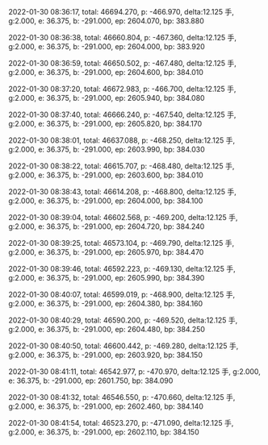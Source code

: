 2022-01-30 08:36:17, total: 46694.270, p: -466.970, delta:12.125 手, g:2.000, e: 36.375, b: -291.000, ep: 2604.070, bp: 383.880

2022-01-30 08:36:38, total: 46660.804, p: -467.360, delta:12.125 手, g:2.000, e: 36.375, b: -291.000, ep: 2604.000, bp: 383.920

2022-01-30 08:36:59, total: 46650.502, p: -467.480, delta:12.125 手, g:2.000, e: 36.375, b: -291.000, ep: 2604.600, bp: 384.010

2022-01-30 08:37:20, total: 46672.983, p: -466.700, delta:12.125 手, g:2.000, e: 36.375, b: -291.000, ep: 2605.940, bp: 384.080

2022-01-30 08:37:40, total: 46666.240, p: -467.540, delta:12.125 手, g:2.000, e: 36.375, b: -291.000, ep: 2605.820, bp: 384.170

2022-01-30 08:38:01, total: 46637.088, p: -468.250, delta:12.125 手, g:2.000, e: 36.375, b: -291.000, ep: 2603.990, bp: 384.030

2022-01-30 08:38:22, total: 46615.707, p: -468.480, delta:12.125 手, g:2.000, e: 36.375, b: -291.000, ep: 2603.600, bp: 384.010

2022-01-30 08:38:43, total: 46614.208, p: -468.800, delta:12.125 手, g:2.000, e: 36.375, b: -291.000, ep: 2604.000, bp: 384.100

2022-01-30 08:39:04, total: 46602.568, p: -469.200, delta:12.125 手, g:2.000, e: 36.375, b: -291.000, ep: 2604.720, bp: 384.240

2022-01-30 08:39:25, total: 46573.104, p: -469.790, delta:12.125 手, g:2.000, e: 36.375, b: -291.000, ep: 2605.970, bp: 384.470

2022-01-30 08:39:46, total: 46592.223, p: -469.130, delta:12.125 手, g:2.000, e: 36.375, b: -291.000, ep: 2605.990, bp: 384.390

2022-01-30 08:40:07, total: 46599.019, p: -468.900, delta:12.125 手, g:2.000, e: 36.375, b: -291.000, ep: 2604.380, bp: 384.160

2022-01-30 08:40:29, total: 46590.200, p: -469.520, delta:12.125 手, g:2.000, e: 36.375, b: -291.000, ep: 2604.480, bp: 384.250

2022-01-30 08:40:50, total: 46600.442, p: -469.280, delta:12.125 手, g:2.000, e: 36.375, b: -291.000, ep: 2603.920, bp: 384.150

2022-01-30 08:41:11, total: 46542.977, p: -470.970, delta:12.125 手, g:2.000, e: 36.375, b: -291.000, ep: 2601.750, bp: 384.090

2022-01-30 08:41:32, total: 46546.550, p: -470.660, delta:12.125 手, g:2.000, e: 36.375, b: -291.000, ep: 2602.460, bp: 384.140

2022-01-30 08:41:54, total: 46523.270, p: -471.090, delta:12.125 手, g:2.000, e: 36.375, b: -291.000, ep: 2602.110, bp: 384.150